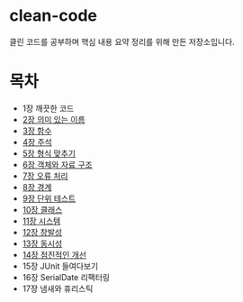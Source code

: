 # clean-code
클린 코드를 공부하며 핵심 내용 요약 정리를 위해 만든 저장소입니다.

# 목차
- 1장 깨끗한 코드
- [2장 의미 있는 이름](https://github.com/postpone-jin/cleanCode/blob/main/2%EC%9E%A5%20%EC%9D%98%EB%AF%B8%20%EC%9E%88%EB%8A%94%20%EC%9D%B4%EB%A6%84.md)
- [3장 함수](https://github.com/postpone-jin/cleanCode/blob/main/3%EC%9E%A5%20%ED%95%A8%EC%88%98.md)
- [4장 주석](https://github.com/postpone-jin/cleanCode/blob/main/4%EC%9E%A5%20%EC%A3%BC%EC%84%9D.md)
- [5장 형식 맞추기](https://github.com/postpone-jin/cleanCode/blob/main/5%EC%9E%A5%20%ED%98%95%EC%8B%9D%20%EB%A7%9E%EC%B6%94%EA%B8%B0.md)
- [6장 객체와 자료 구조](https://github.com/postpone-jin/cleanCode/blob/main/6%EC%9E%A5%20%EA%B0%9D%EC%B2%B4%EC%99%80%20%EC%9E%90%EB%A3%8C%EA%B5%AC%EC%A1%B0.md)
- [7장 오류 처리](https://github.com/postpone-jin/cleanCode/blob/main/7%EC%9E%A5%20%EC%98%A4%EB%A5%98%EC%B2%98%EB%A6%AC.md)
- [8장 경계](https://github.com/postpone-jin/cleanCode/blob/main/8%EC%9E%A5%20%EA%B2%BD%EA%B3%84.md)
- [9장 단위 테스트](https://github.com/postpone-jin/clean-code/blob/main/9%EC%9E%A5%20%EB%8B%A8%EC%9C%84%20%ED%85%8C%EC%8A%A4%ED%8A%B8.md)
- [10장 클래스](https://github.com/postpone-jin/clean-code/blob/main/10%EC%9E%A5%20%ED%81%B4%EB%9E%98%EC%8A%A4.md)
- [11장 시스템](https://github.com/postpone-jin/cleanCode/blob/main/11%EC%9E%A5%20%EC%8B%9C%EC%8A%A4%ED%85%9C.md)
- [12장 창발성](https://github.com/postpone-jin/clean-code/blob/main/12%EC%9E%A5%20%EC%B0%BD%EB%B0%9C%EC%84%B1.md)
- [13장 동시성](https://github.com/postpone-jin/clean-code/blob/main/13%EC%9E%A5%20%EB%8F%99%EC%8B%9C%EC%84%B1.md)
- [14장 점진적인 개선](https://github.com/postpone-jin/clean-code/blob/main/14%EC%9E%A5%20%EC%A0%90%EC%A7%84%EC%A0%81%EC%9D%B8%20%EA%B0%9C%EC%84%A0.md)
- 15장 JUnit 들여다보기
- 16장 SerialDate 리팩터링
- 17장 냄새와 휴리스틱
